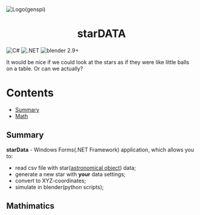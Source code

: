 ![Logo(genspi)](https://i.imgur.com/q0i4gey.png)

<h1 align="center">starDATA</h1>

![C#](https://img.shields.io/badge/C%23-Visual%20Studio-blue) ![.NET](https://img.shields.io/badge/.NET(Framework)-4.7.2-green) ![blender 2.9+](https://img.shields.io/badge/blender-version%202.9%2B-orange)

It would be nice if we could look at the stars as if they were like little balls on a table. Or can we actually?


# Contents

- [Summary](#summary)
- [Math](#mathimatics)


## Summary
**starData** - Windows Forms(.NET Framework) application, which allows you to:
+ read csv file with star([astronomical object](https://en.wikipedia.org/wiki/Star)) data;
+ generate a new star with **your** data settings;
+ convert to XYZ-coordinates;
+ simulate in blender(python scripts);
## Mathimatics  
